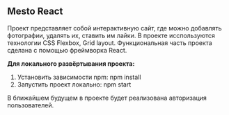 ## Mesto React

Проект представляет собой интерактивную сайт, где можно добавлять фотографии, удалять их, ставить им лайки.
В проекте исспользуются технологии CSS Flexbox, Grid layout. Функциональная часть проекта сделана с помощью фреймворка React.

**Для локального развёртывания проекта:**

1. Установить зависимости npm: npm install
2. Запустить проект локально: npm start

В ближайшем будущем в проекте будет реализована авторизация пользователей.
